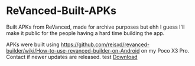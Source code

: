 # ReVanced-Built-APKs
Built APKs from ReVanced, made for archive purposes but ehh I guess I'll make it public for the people having a hard time building the app.

APKs were built using https://github.com/reisxd/revanced-builder/wiki/How-to-use-revanced-builder-on-Android on my Poco X3 Pro.
Contact if newer updates are released.
test
<a class="github-button" href="https://github.com/buttons/github-buttons/archive/HEAD.zip" data-icon="octicon-download" data-size="large" aria-label="Download buttons/github-buttons on GitHub">Download</a>
